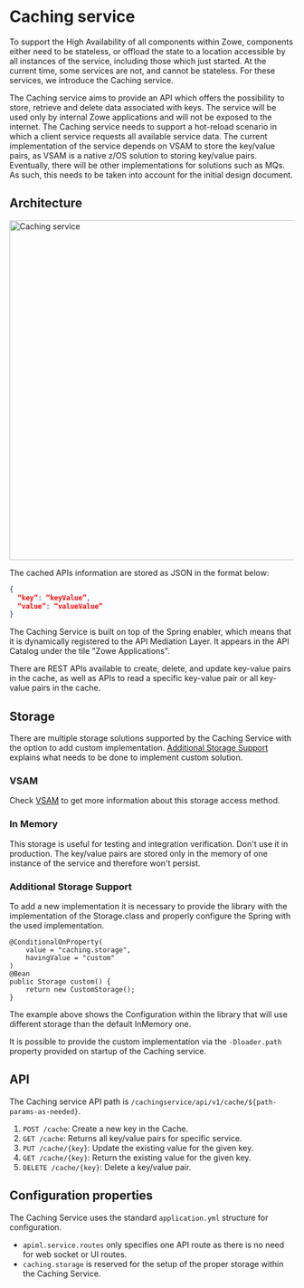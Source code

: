 # Caching service 
To support the High Availability of all components within Zowe, components either need to be stateless, or offload the state to a location accessible by all instances of the service, including those which just started. 
At the current time, some services are not, and cannot be stateless. For these services, we introduce the Caching service. 

The Caching service aims to provide an API which offers the possibility to store, retrieve and delete data associated with keys. 
The service will be used only by internal Zowe applications and will not be exposed to the internet. The Caching service needs to support a hot-reload scenario in which a client service requests all available service data. 
The current implementation of the service depends on VSAM to store the key/value pairs, as VSAM is a native z/OS solution to storing key/value pairs.  
Eventually, there will be other implementations for solutions such as MQs. As such, this needs to be taken into account for the initial design document. 

## Architecture

<img src="../images/api-mediation/caching-service.png" alt="Caching service" width="600px"/> 

The cached APIs information are stored as JSON in the format below:
```json
{
  “key”: “keyValue”, 
  “value”: “valueValue”
}
```

The Caching Service is built on top of the Spring enabler, which means that it is dynamically registered to the API Mediation Layer. 
It appears in the API Catalog under the tile "Zowe Applications".

There are REST APIs available to create, delete, and update key-value pairs in the cache, as well as APIs to read a specific key-value pair or all key-value pairs in the cache.  

## Storage

There are multiple storage solutions supported by the Caching Service with the option to 
add custom implementation. [Additional Storage Support](#additional-storage-support) explains
what needs to be done to implement custom solution.

### VSAM

Check [VSAM](./api-mediation-vsam.md) to get more information about this storage access method.

### In Memory

This storage is useful for testing and integration verification. Don't use it in production. 
The key/value pairs are stored only in the memory of one instance of the service and therefore 
won't persist. 

### Additional Storage Support

To add a new implementation it is necessary to provide the library with the implementation
of the Storage.class and properly configure the Spring with the used implementation. 

    @ConditionalOnProperty(
        value = "caching.storage",
        havingValue = "custom"
    )
    @Bean
    public Storage custom() {
        return new CustomStorage();
    }

The example above shows the Configuration within the library that will use different storage than the default InMemory one. 

It is possible to provide the custom implementation via the `-Dloader.path` property provided on startup of the Caching service. 

## API

The Caching service API path is `/cachingservice/api/v1/cache/${path-params-as-needed}`.
1. `POST /cache`: Create a new key in the Cache. 
2. `GET /cache`: Returns all key/value pairs for specific service.
3. `PUT /cache/{key}`: Update the existing value for the given key.
4. `GET /cache/{key}`: Return the existing value for the given key.
5. `DELETE /cache/{key}`: Delete a key/value pair.

## Configuration properties

The Caching Service uses the standard `application.yml` structure for configuration.

* `apiml.service.routes` only specifies one API route as there is no need for web socket or UI routes.
* `caching.storage` is reserved for the setup of the proper storage within the Caching Service. 
